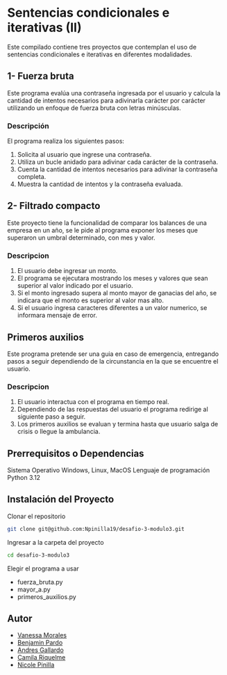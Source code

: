 # Sentencias condicionales e iterativas (II)

Este compilado contiene tres proyectos que contemplan el uso de sentencias condicionales e iterativas en diferentes modalidades.

## 1- Fuerza bruta


Este programa evalúa una contraseña ingresada por el usuario y calcula la cantidad de intentos necesarios para adivinarla carácter por carácter utilizando un enfoque de fuerza bruta con letras minúsculas.

### Descripción

El programa realiza los siguientes pasos:
1. Solicita al usuario que ingrese una contraseña.
2. Utiliza un bucle anidado para adivinar cada carácter de la contraseña.
3. Cuenta la cantidad de intentos necesarios para adivinar la contraseña completa.
4. Muestra la cantidad de intentos y la contraseña evaluada.

## 2- Filtrado compacto

Este proyecto tiene la funcionalidad de comparar los balances de una empresa en un año, se le pide al programa exponer los meses que superaron un umbral determinado, con mes y valor.

### Descripcion

1. El usuario debe ingresar un monto.
2. El programa se ejecutara mostrando los meses y valores que sean superior al valor indicado por el usuario.
3. Si el monto ingresado supera al monto mayor de ganacias del año, se indicara que el monto es superior al valor mas alto.
4. Si el usuario ingresa caracteres diferentes a un valor numerico, se informara mensaje de error.

## Primeros auxilios 

Este programa pretende ser una guia en caso de emergencia, entregando pasos a seguir dependiendo de la circunstancia en la que se encuentre el usuario.

### Descripcion

1. El usuario interactua con el programa en tiempo real.
2. Dependiendo de las respuestas del usuario el programa redirige al siguiente paso a seguir.
3. Los primeros auxilios se evaluan y termina hasta que usuario salga de crisis o llegue la ambulancia.


## Prerrequisitos o Dependencias

Sistema Operativo Windows, Linux, MacOS
Lenguaje de programación Python 3.12

## Instalación del Proyecto

Clonar el repositorio
```bash
git clone git@github.com:Npinilla19/desafio-3-modulo3.git
```

Ingresar a la carpeta del proyecto

```bash
cd desafio-3-modulo3
```

Elegir el programa a usar 

- fuerza_bruta.py
- mayor_a.py
- primeros_auxilios.py


## Autor

- [Vanessa Morales](https://github.com/vanemn)
- [Benjamin Pardo](https://github.com/bpardo02)
- [Andres Gallardo](https://github.com/AndresGallardo95)
- [Camila Riquelme](https://github.com/camilariquelme)
- [Nicole Pinilla](https://github.com/Npinilla19)